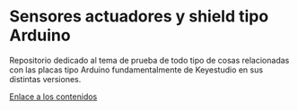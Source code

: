 # Sensores actuadores y shield tipo Arduino
Repositorio dedicado al tema de prueba de todo tipo de cosas relacionadas con las placas tipo Arduino fundamentalmente de Keyestudio en sus distintas versiones.

[Enlace a los contenidos](https://fgcoca.github.io/Sensores-actuadores-y-shield-tipo-Arduino/)
